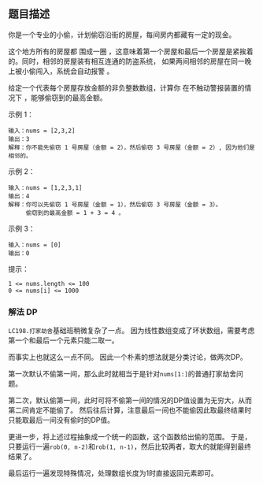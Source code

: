 ## 题目描述
你是一个专业的小偷，计划偷窃沿街的房屋，每间房内都藏有一定的现金。

这个地方所有的房屋都 围成一圈 ，这意味着第一个房屋和最后一个房屋是紧挨着的。同时，相邻的房屋装有相互连通的防盗系统，
如果两间相邻的房屋在同一晚上被小偷闯入，系统会自动报警 。

给定一个代表每个房屋存放金额的非负整数数组，计算你 在不触动警报装置的情况下 ，能够偷窃到的最高金额。
 

示例 1：
```
输入：nums = [2,3,2]
输出：3
解释：你不能先偷窃 1 号房屋（金额 = 2），然后偷窃 3 号房屋（金额 = 2）, 因为他们是相邻的。
```
示例 2：
```
输入：nums = [1,2,3,1]
输出：4
解释：你可以先偷窃 1 号房屋（金额 = 1），然后偷窃 3 号房屋（金额 = 3）。
     偷窃到的最高金额 = 1 + 3 = 4 。
```
示例 3：
```
输入：nums = [0]
输出：0
```

提示：
```
1 <= nums.length <= 100
0 <= nums[i] <= 1000
```

### 解法 DP
`LC198.打家劫舍`基础班稍微复杂了一点。
因为线性数组变成了环状数组，需要考虑第一个和最后一个元素只能二取一。

而事实上也就这么一点不同。
因此一个朴素的想法就是分类讨论，做两次DP。

第一次默认不偷第一间，那么此时就相当于是针对`nums[1:]`的普通打家劫舍问题。

第二次，默认偷第一间，此时可将不偷第一间的情况的DP值设置为无穷大，从而第二间肯定不能偷了。
然后往后计算，注意最后一间也不能偷因此取最终结果时只能取最后一间没有偷时的DP值。

更进一步，将上述过程抽象成一个统一的函数，这个函数给出偷的范围。
于是，只要运行一遍`rob(0, n-2)`和`rob(1, n-1)`，然后比较两者，取大的就能得到最终结果了。

最后运行一遍发现特殊情况，处理数组长度为1时直接返回元素即可。